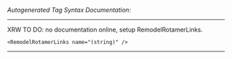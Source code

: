 _Autogenerated Tag Syntax Documentation:_

---
XRW TO DO: no documentation online, setup RemodelRotamerLinks.

```
<RemodelRotamerLinks name="(string)" />
```



---
